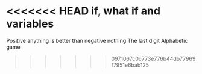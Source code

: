 <<<<<<< HEAD
if, what if and variables
=======
Positive anything is better than negative nothing
The last digit
Alphabetic game
>>>>>>> 0971067c0c773e776b44db77969f7951e6bab125
